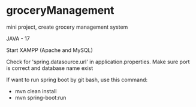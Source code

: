 # groceryManagement
mini project, create grocery management system

JAVA - 17

Start XAMPP (Apache and MySQL)

Check for 'spring.datasource.url' in application.properties. Make sure port is correct and database name exist

If want to run spring boot by git bash, use this command:
- mvn clean install
- mvn spring-boot:run


